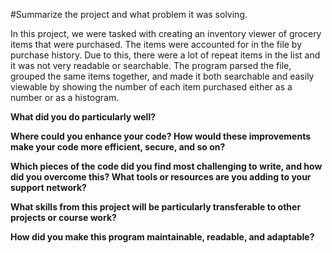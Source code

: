 #Summarize the project and what problem it was solving.

In this project, we were tasked with creating an inventory viewer of grocery items that were purchased. The items were accounted for in the file by purchase history. Due to this, there were a lot of repeat items in the list and it was not very readable or searchable. The program parsed the file, grouped the same items together, and made it both searchable and easily viewable by showing the number of each item purchased either as a number or as a histogram.

**What did you do particularly well?**

**Where could you enhance your code? How would these improvements make your code more efficient, secure, and so on?**

**Which pieces of the code did you find most challenging to write, and how did you overcome this? What tools or resources are you adding to your support network?**

**What skills from this project will be particularly transferable to other projects or course work?**

**How did you make this program maintainable, readable, and adaptable?**

